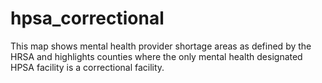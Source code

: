 # hpsa_correctional
This map shows mental health provider shortage areas as defined by the HRSA and highlights counties where the only mental health designated HPSA facility is a correctional facility.
